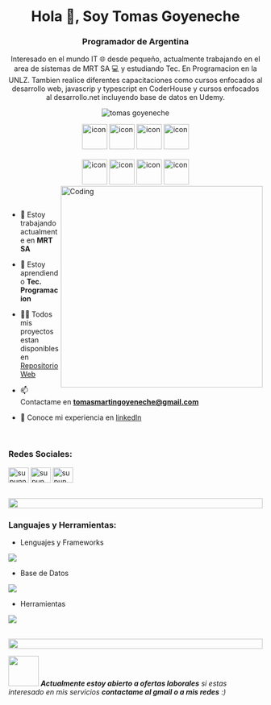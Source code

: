 
<h1 align="center">Hola 👋, Soy Tomas Goyeneche</h1>
<h3 align="center">Programador de Argentina</h3>
<p align="center">Interesado en el mundo IT 🌐 desde pequeño, actualmente trabajando en el area de sistemas de MRT SA 💻 y estudiando Tec. En Programacion en la UNLZ. Tambien realice diferentes capacitaciones como cursos enfocados al desarrollo web, javascrip y typescript en CoderHouse y cursos enfocados al desarrollo.net incluyendo base de datos en Udemy.  </p>
<p align="center"> 
 <img src="https://komarev.com/ghpvc/?username=supuna97&label=Profile%20views&color=0e75b6&style=flat" alt="tomas goyeneche" /> 
<!--  <img src="https://img.shields.io/badge/Languages-Python | Java | PHP | Typescript | Node | React -green.svg" alt="supun nanayakkara's languages" /> -->
<!--  <img alt="Profile followers" src="https://img.shields.io/github/followers/supuna97"> -->
</p>

<div align="center">
  <img src="https://techstack-generator.vercel.app/csharp-icon.svg" alt="icon" width="50" height="50" />
  <img src="https://techstack-generator.vercel.app/python-icon.svg" alt="icon" width="50" height="50" />
  <img src="https://techstack-generator.vercel.app/js-icon.svg" alt="icon"width="50" height="50" />
 <img src="https://techstack-generator.vercel.app/ts-icon.svg" alt="icon" width="50" height="50" />
</div>

<br>

<div align="center">
  <img src="https://techstack-generator.vercel.app/java-icon.svg" alt="icon" width="50" height="50" />
  <img src="https://techstack-generator.vercel.app/prettier-icon.svg" alt="icon" width="50" height="50" />
  <img src="https://techstack-generator.vercel.app/mysql-icon.svg" alt="icon" width="50" height="50" />
  <img src="https://techstack-generator.vercel.app/github-icon.svg" alt="icon" width="50" height="50" />
</div>

<img align="right" alt="Coding" width="400" src="https://user-images.githubusercontent.com/74038190/229223263-cf2e4b07-2615-4f87-9c38-e37600f8381a.gif">
<br><br>

- 🔭 Estoy trabajando actualmente en **MRT SA**

- 🌱 Estoy aprendiendo **Tec. Programacion**

- 👨‍💻 Todos mis proyectos estan disponibles en [Repositorio Web](https://portfolio-web-nine-sandy.vercel.app/)

- 📫 Contactame en **tomasmartingoyeneche@gmail.com**

- 📄 Conoce mi experiencia en [linkedln](https://www.linkedin.com/in/tomas-martin-goyeneche/)

<br>
<h3 align="left">Redes Sociales:</h3>
<p align="left">
<a href="https://www.linkedin.com/in/tomas-martin-goyeneche/" target="blank"><img align="center" src="https://raw.githubusercontent.com/rahuldkjain/github-profile-readme-generator/master/src/images/icons/Social/linked-in-alt.svg" alt="supunnanayakkara" height="30" width="40" /></a>
<a href="https://twitter.com/tomas_goye" target="blank"><img align="center" src="https://raw.githubusercontent.com/rahuldkjain/github-profile-readme-generator/master/src/images/icons/Social/twitter.svg" alt="supun.nanayakkaraii" height="30" width="40" /></a>
<a href="https://instagram.com/tomas.goye/" target="blank"><img align="center" src="https://raw.githubusercontent.com/rahuldkjain/github-profile-readme-generator/master/src/images/icons/Social/instagram.svg" alt="supun___lk" height="30" width="40" /></a>
</p>
<br>

<img src="https://i.imgur.com/dBaSKWF.gif" height="20" width="100%">

<h3 align="left">Languajes y Herramientas:</h3>

- Lenguajes y Frameworks
<p align="left">
  <a href="https://skillicons.dev">
    <img src="https://skillicons.dev/icons?i=cs,dotnet,java,spring,php,laravel,nodejs,py,html,css,js,bootstrap" />
  </a>
</p>

- Base de Datos
<p align="left">
  <a href="https://skillicons.dev">
    <img src="https://skillicons.dev/icons?i=mongodb,mysql,postgresql" />
  </a>
</p>

- Herramientas
<p align="left">
  <a href="https://skillicons.dev">
    <img src="https://skillicons.dev/icons?i=visualstudio,eclipse,vscode,linux,windows,git,github" />
  </a>
</p>

<br/>

<img src="https://i.imgur.com/dBaSKWF.gif" height="20" width="100%">

<img src="https://media.giphy.com/media/LnQjpWaON8nhr21vNW/giphy.gif" width="60"> <em><b>Actualmente estoy abierto a ofertas laborales</b> si estas interesado en mis servicios <b>contactame al gmail o a mis redes</b> :)</em>
